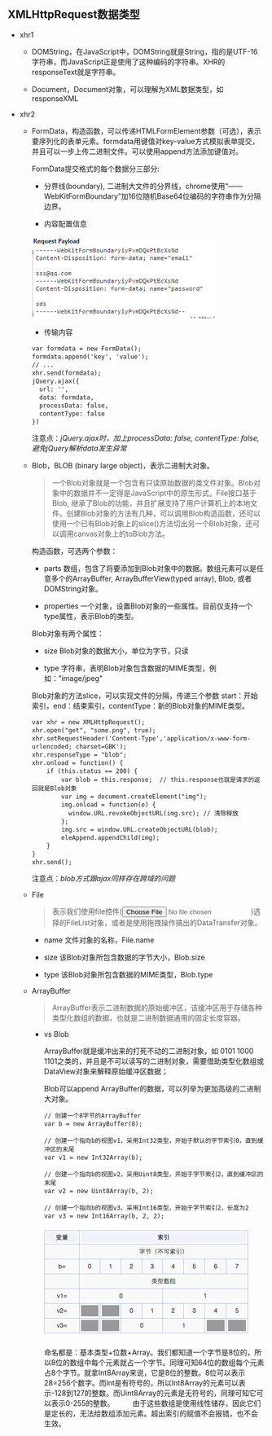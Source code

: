## XMLHttpRequest数据类型

- xhr1

  * DOMString，在JavaScript中，DOMString就是String，指的是UTF-16字符串，而JavaScript正是使用了这种编码的字符串。XHR的responseText就是字符串。

  * Document，Document对象，可以理解为XML数据类型，如responseXML

- xhr2

  * FormData，构造函数，可以传递HTMLFormElement参数（可选），表示要序列化的表单元素。formdata用键值对key-value方式模拟表单提交，并且可以一步上传二进制文件。可以使用append方法添加键值对。

    FormData提交格式的每个数据分三部分:

      + 分界线(boundary), 二进制大文件的分界线，chrome使用“——WebKitFormBoundary”加16位随机Base64位编码的字符串作为分隔边界。

      + 内容配置信息

      ![formdata](../images/formdata.png)

      + 传输内容

    ```
    var formdata = new FormData();
    formdata.append('key', 'value');
    // ...
    xhr.send(formdata);
    jQuery.ajax({
      url: '',
      data: formdata,
      processData: false,
      contentType: false
    })
    ```

    注意点：*jQuery.ajax时，加上processData: false, contentType: false,避免jQuery解析data发生异常*

  * Blob，BLOB (binary large object)，表示二进制大对象。

    > 一个Blob对象就是一个包含有只读原始数据的类文件对象。Blob对象中的数据并不一定得是JavaScript中的原生形式。File接口基于Blob, 继承了Blob的功能，并且扩展支持了用户计算机上的本地文件。创建Blob对象的方法有几种，可以调用Blob构造函数，还可以使用一个已有Blob对象上的slice()方法切出另一个Blob对象，还可以调用canvas对象上的toBlob方法。

    构造函数，可选两个参数：

      - parts 数组，包含了将要添加到Blob对象中的数据。数组元素可以是任意多个的ArrayBuffer, ArrayBufferView(typed array), Blob, 或者DOMString对象。

      - properties 一个对象，设置Blob对象的一些属性。目前仅支持一个type属性，表示Blob的类型。

    Blob对象有两个属性：

      - size Blob对象的数据大小，单位为字节，只读

      - type 字符串，表明Blob对象包含数据的MIME类型，例如："image/jpeg"

    Blob对象的方法slice，可以实现文件的分隔，传递三个参数 start：开始索引，end：结束索引，contentType：新的Blob对象的MIME类型。

    ```
    var xhr = new XMLHttpRequest();    
    xhr.open("get", "some.png", true);
    xhr.setRequestHeader('Content-Type','application/x-www-form-urlencoded; charset=GBK');
    xhr.responseType = "blob";
    xhr.onload = function() {
        if (this.status == 200) {
            var blob = this.response;  // this.response也就是请求的返回就是Blob对象
            var img = document.createElement("img");
            img.onload = function(e) {
              window.URL.revokeObjectURL(img.src); // 清除释放
            };
            img.src = window.URL.createObjectURL(blob);
            eleAppend.appendChild(img);    
        }
    }
    xhr.send();
    ```

    注意点：*blob方式跟ajax同样存在跨域的问题*

  * File

    > 表示我们使用file控件(<input type="file">)选择的FileList对象，或者是使用拖拽操作搞出的DataTransfer对象。

    - name 文件对象的名称，File.name

    - size 该Blob对象所包含数据的字节大小，Blob.size

    - type 该Blob对象所包含数据的MIME类型，Blob.type

  * ArrayBuffer

    > ArrayBuffer表示二进制数据的原始缓冲区，该缓冲区用于存储各种类型化数组的数据，也就是二进制数据通用的固定长度容器。

    - vs Blob

      ArrayBuffer就是缓冲出来的打死不动的二进制对象，如 0101 1000 1101之类的，并且是不可以读写的二进制对象，需要借助类型化数组或DataView对象来解释原始缓冲区数据；

      Blob可以append ArrayBuffer的数据，可以列举为更加高级的二进制大对象。

      ```
      // 创建一个8字节的ArrayBuffer  
      var b = new ArrayBuffer(8);  

      // 创建一个指向b的视图v1，采用Int32类型，开始于默认的字节索引0，直到缓冲区的末尾  
      var v1 = new Int32Array(b);  

      // 创建一个指向b的视图v2，采用Uint8类型，开始于字节索引2，直到缓冲区的末尾  
      var v2 = new Uint8Array(b, 2);  

      // 创建一个指向b的视图v3，采用Int16类型，开始于字节索引2，长度为2  
      var v3 = new Int16Array(b, 2, 2);  
      ```
      ![arraybuffer](../images/buffer.png)

      命名都是：基本类型+位数+Array。我们都知道一个字节是8位的，所以8位的数组中每个元素就占一个字节。同理可知64位的数组每个元素占8个字节。就拿Int8Array来说，它是8位的整数。8位可以表示28=256个数字。而Int是有符号的，所以Int8Array的元素可以表示-128到127的整数。而Uint8Array的元素是无符号的，同理可知它可以表示0-255的整数。
　　   由于这些数组是使用线性储存，因此它们是定长的，无法给数组添加元素。超出索引的赋值不会报错，也不会生效。
